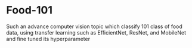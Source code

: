 # Food-101
Such an advance computer vision topic which classify 101 class of food data, using transfer learning such as EfficientNet, ResNet, and MobileNet and fine tuned its hyperparameter
